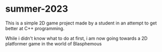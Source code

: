 # summer-2023

This is a simple 2D game project made by a student in an attempt to get better at C++ programming.

While i didn't know what to do at first, i am now going towards a 2D platformer game in the world of Blasphemous
